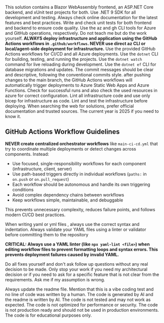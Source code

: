 <!-- Use this file to provide workspace-specific custom instructions to Copilot. For more details, visit https://code.visualstudio.com/docs/copilot/copilot-customization#_use-a-githubcopilotinstructionsmd-file -->

This solution contains a Blazor WebAssembly frontend, an ASP.NET Core backend, and xUnit test projects for both. Use .NET 9 SDK for all development and testing.
Always check online documentation for the latest features and best practices.
Write and check unit tests for both frontend and backend to ensure code quality.
Use the az and gh CLI tools for Azure and GitHub operations, respectively.
Do not teach me but do the work yourself.
**ALWAYS deploy infrastructure and application using the GitHub Actions workflows in `.github/workflows`. NEVER use direct az CLI or local/agent-side deployment for infrastructure.**
Use the provided GitHub Actions workflows for CI/CD and all Azure deployments.
Use the `dotnet` CLI for building, testing, and running the projects.
Use the `dotnet watch` command for live reloading during development.
Use the `dotnet ef` CLI for database migrations and updates.
The commit messages should be clear and descriptive, following the conventional commits style.
after pushing changes to the main branch, the GitHub Actions workflows will automatically trigger deployments to Azure Static Web Apps and Azure Functions. 
Check for successful runs and also check the used resources in azure for correct configuration.
Lint all infrastructure code and use only bicep for infrastructure as code.
Lint and test the infrastructure before deploying.
When searching the web for solutions, prefer official documentation and trusted sources. The current year is 2025 if you need to know it.

## GitHub Actions Workflow Guidelines
**NEVER create centralized orchestrator workflows** like `main-ci-cd.yml` that try to coordinate multiple deployments or detect changes across components. Instead:
- Use focused, single-responsibility workflows for each component (infrastructure, client, server)
- Use path-based triggers directly in individual workflows (`paths:` in `on.push` or `on.pull_request`)
- Each workflow should be autonomous and handle its own triggering conditions
- Avoid complex dependency chains between workflows
- Keep workflows simple, maintainable, and debuggable

This prevents unnecessary complexity, reduces failure points, and follows modern CI/CD best practices.

When writing yaml or yml files , always use the correct syntax and indentation. Always validate your YAML files using a linter or validator before committing them to the repository

**CRITICAL: Always use a YAML linter (like `npx yaml-lint <file>`) when editing workflow files to prevent formatting loops and syntax errors. This prevents deployment failures caused by invalid YAML.**

Do all fixes yourself and don't ask follow up questions without any real decision to be made. Only stop your work if you need my architectural decision or if you need to ask for a specific feature that is not clear from the requirements. Ask me if my assumption is wrong.

Always update the readme file. Mention that this is a vibe coding test and no line of code was written by a human. The code is generated by AI and the readme is written by AI. The code is not tested and may not work as expected. The code is not optimized for performance or security. The code is not production ready and should not be used in production environments. The code is for educational purposes only.